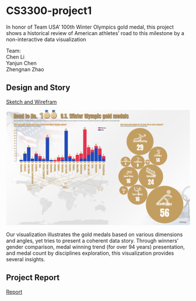 # CS3300-project1
In honor of Team USA’ 100th Winter Olympics gold medal, this project shows a historical review of American athletes’ road to this milestone by a non-interactive data visualization

Team:<br/>
Chen Li<br/>
Yanjun Chen<br/>
Zhengnan Zhao<br/>
 ##  Design and Story
 [Sketch and Wirefram](/design-plan/design-plan.md)

 ![](/images/layout.png)

 Our visualization illustrates the gold medals based on various dimensions and angles, yet tries
to present a coherent data story. Through winners’ gender comparison, medal winning trend (for
over 94 years) presentation, and medal count by disciplines exploration, this visualization
provides several insights.
 ##  Project Report
 [Report](/Description.pdf)
